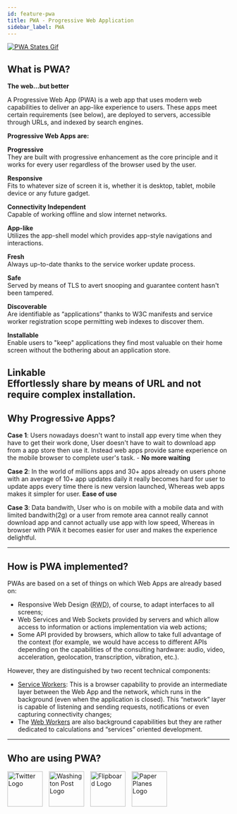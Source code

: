 ```yaml
---
id: feature-pwa
title: PWA - Progressive Web Application
sidebar_label: PWA
---
```


[![PWA States Gif](https://media.giphy.com/media/xT9Igz9xhXychk8LyE/giphy.gif)](/img/features/pwa_app.gif)

## What is PWA?

**The web…but better**  
  
A Progressive Web App (PWA) is a web app that uses modern web capabilities to deliver an app-like experience to users. These apps meet certain requirements (see below), are deployed to servers, accessible through URLs, and indexed by search engines.

**Progressive Web Apps are:**  

**Progressive**  
They are built with progressive enhancement as the core principle and it works for every user regardless of the browser used by the user.
  
**Responsive**  
Fits to whatever size of screen it is, whether it is desktop, tablet, mobile device or any future gadget.

**Connectivity Independent**  
Capable of working offline and slow internet networks.

**App-like**  
Utilizes the app-shell model which provides app-style navigations and interactions.

**Fresh**  
Always up-to-date thanks to the service worker update process.

**Safe**  
Served by means of TLS to avert snooping and guarantee content hasn't been tampered.

**Discoverable**  
Are identifiable as “applications” thanks to W3C manifests and service worker registration scope permitting web indexes to discover them.

**Installable**  
Enable users to "keep" applications they find most valuable on their home screen without the bothering about an application store.

**Linkable**  
Effortlessly share by means of URL and not require complex installation.
---

## Why Progressive Apps?

**Case 1**: Users nowadays doesn't want to install app every time when they have to get their work done, User doesn't have to wait to download app from a app store then use it. Instead web apps provide same experience on the mobile browser to complete user's task. - **No more waiting**  

**Case 2**: In the world of millions apps and 30+ apps already on users phone with an average of 10+ app updates daily it really becomes hard for user to update apps every time there is new version launched, Whereas web apps makes it simpler for user. **Ease of use**

**Case 3**: Data bandwith, User who is on mobile with a mobile data and with limited bandwith(2g) or a user from remote area cannot really cannot download app and cannot actually use app with low speed, Whereas in browser with PWA it becomes easier for user and makes the experience delightful.

---

## How is PWA implemented?

PWAs are based on a set of things on which Web Apps are already based on:

 - Responsive Web Design (<abbr lang="en" title="Responsive Web Design">RWD</abbr>), of course, to adapt interfaces to all screens;
 - Web Services and Web Sockets provided by servers and which allow access to information or actions implementation via web actions;
 - Some API provided by browsers, which allow to take full advantage of the context (for example, we would have access to different APIs depending on the capabilities of the consulting hardware: audio, video, acceleration, geolocation, transcription, vibration, etc.).


However, they are distinguished by two recent technical components:

 - [Service Workers](https://developer.mozilla.org/fr/docs/Web/API/Service_Worker_API/Using_Service_Workers): This is a browser capability to provide an intermediate layer between the Web App and the network, which runs in the background (even when the application is closed). This “network” layer is capable of listening and sending requests, notifications or even capturing connectivity changes;
 - The [Web Workers](https://developer.mozilla.org/fr/docs/Utilisation_des_web_workers) are also background capabilities but they are rather dedicated to calculations and “services” oriented development.

---

## Who are using PWA?

<a href="https://mobile.twitter.com/" target="_blank"><img width="80px" src="/img/features/twitter.png" alt="Twitter Logo" style="max-width:100%; display: inline-block; margin-right: 10px;"></a>
<a href="https://www.washingtonpost.com/pwa" target="_blank"><img width="80px" src="/img/features/washington-post.png" alt="Washington Post Logo" style="max-width:100%; display: inline-block; margin-right: 10px;"></a>
<a href="https://flipboard.com/" target="_blank"><img width="80px" src="/img/features/flipboard.png" alt="Flipboard Logo" style="max-width:100%; display: inline-block; margin-right: 10px;"></a>
<a href="https://paperplanes.world/" target="_blank"><img width="80px" src="/img/features/paper-planes.png" alt="Paper Planes Logo" style="max-width:100%; display: inline-block; margin-right: 10px;"></a>


<script async src="//pagead2.googlesyndication.com/pagead/js/adsbygoogle.js"></script>
<ins class="adsbygoogle"
     style="display:block"
     data-ad-client="ca-pub-7586505628408924"
     data-ad-slot="5652642939"
     data-ad-format="auto"></ins>
<script>
(adsbygoogle = window.adsbygoogle || []).push({});
</script>